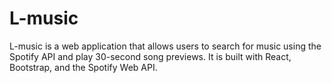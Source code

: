 # L-music

L-music is a web application that allows users to search for music using the Spotify API and play 30-second song previews. It is built with React, Bootstrap, and the Spotify Web API.